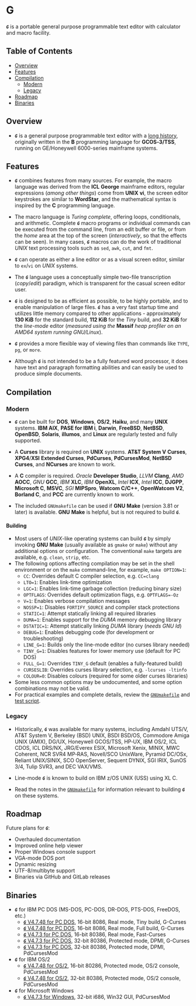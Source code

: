 # G

**_`G`_** is a portable general purpose programmable
text editor with calculator and macro facility.

## Table of Contents

<!-- toc -->

- [Overview](#overview)
- [Features](#features)
- [Compilation](#compilation)
  - [Modern](#modern)
  - [Legacy](#legacy)
- [Roadmap](#roadmap)
- [Binaries](#binaries)

<!-- tocstop -->

## Overview

- **_`G`_** is a general purpose programmable text editor with a
  [long history](https://github.com/johnsonjh/g/blob/master/HISTORY.md),
  originally written in the **B** programming language for **GCOS‑3/TSS**,
  running on GE/Honeywell 6000-series mainframe systems.

## Features

- **_`G`_** combines features from many sources. For example, the macro
  language was derived from the **ICL** **George** mainframe editors,
  regular expressions (_among other things_) come from **UNIX** **vi**,
  the screen editor keystrokes are similar to **WordStar**, and the
  mathematical syntax is inspired by the **C** programming language.

- The macro language is _Turing complete_, offering loops, conditionals,
  and arithmetic. Complete **_`G`_** macro programs or individual commands
  can be executed from the command line, from an edit buffer or file, or
  from the _home_ area at the top of the screen (_interactively_, so that
  the effects can be seen). In many cases, **_`G`_** macros can do the work
  of traditional _UNIX_ text processing tools such as `sed`, `awk`, `cut`,
  and `fmt`.

- **_`G`_** can operate as either a line editor or as a visual screen
  editor, similar to `ex`/`vi` on _UNIX_ systems.

- The **_`G`_** language uses a conceptually simple two-file transcription
  (_copy_/_edit_) paradigm, which is transparent for the casual screen
  editor user.

- **_`G`_** is designed to be as efficient as possible, to be highly
  portable, and to enable manipulation of large files. **_`G`_** has a very
  fast startup time and utilizes little memory compared to other applications -
  approximately **130 KiB** for the standard build, **112 KiB** for the _Tiny_
  build, and **32 KiB** for the _line-mode_ editor (_measured using the_
  **Massif** _heap profiler on an AMD64 system running GNU/Linux_).

- **_`G`_** provides a more flexible way of viewing files than commands
  like `TYPE`, `pg`, or `more`.

- Although **_`G`_** is not intended to be a fully featured word processor,
  it does have text and paragraph formatting abilities and can easily be
  used to produce simple documents.

## Compilation

### Modern

- **_`G`_** can be built for **DOS**, **Windows**, **OS/2**, **Haiku**, and
  many **UNIX** systems. **IBM AIX**, **PASE for IBM i**, **Darwin**,
  **FreeBSD**, **NetBSD**, **OpenBSD**, **Solaris**, **illumos**, and
  **Linux** are regularly tested and fully supported.

- A **Curses** library is required on **UNIX** systems. **AT&T System V**
  **Curses**, **XPG4**/**XSI** **Extended Curses**, **PdCurses**,
  **PdCursesMod**, **NetBSD** **Curses**, and **NCurses** are known to work.

- A **C** compiler is required. _Oracle_ **Developer Studio**, _LLVM_
  **Clang**, _AMD_ **AOCC**, _GNU_ **GCC**, _IBM_ **XLC**, _IBM_ **OpenXL**,
  _Intel_ **ICX**, _Intel_ **ICC**, **DJGPP**, **Microsoft C**, **MSVC**,
  _SGI_ **MIPSpro**, **Watcom C/C++**, **OpenWatcom V2**, **Borland C**, and
  **PCC** are currently known to work.

- The included `GNUmakefile` can be used if **GNU** **Make** (version 3.81
  or later) is available. **GNU** **Make** is helpful, but is not required
  to build **_`G`_**.

#### Building

- Most users of _UNIX_-like operating systems can build **_`G`_** by simply
  invoking **GNU** **Make** (usually available as `gmake` or `make`) without
  any additional options or configuration. The conventional `make` targets
  are available, e.g. `clean`, `strip`, etc.
- The following options affecting compilation may be set in the shell
  environment or on the `make` command-line, for example, `make OPTION=1`:
  - `CC`: Overrides default C compiler selection, e.g. `CC=clang`
  - `LTO=1`: Enables link-time optimization
  - `LGC=1`: Enables link-time garbage collection (reducing binary size)
  - `OPTFLAGS`: Overrides default optimization flags, e.g. `OPTFLAGS=-Oz`
  - `V=1`: Enables verbose compilation messages
  - `NOSSP=1`: Disables `FORTIFY_SOURCE` and compiler stack protections
  - `STATIC=1`: Attempt statically linking all required libraries
  - `DUMA=1`: Enables support for the _DUMA_ memory debugging library
  - `DSTATIC=1`: Attempt statically linking _DUMA_ library (_needs GNU ld_)
  - `DEBUG=1`: Enables debugging code (for development or troubleshooting)
  - `LINE_G=1`: Builds only the line-mode editor (no curses library needed)
  - `TINY_G=1`: Disables features for lower memory use (default for PC DOS)
  - `FULL_G=1`: Overrides `TINY_G` default (enables a fully-featured build)
  - `CURSESLIB`: Overrides curses library selection, e.g. `-lcurses -ltinfo`
  - `COLOUR=0`: Disables colours (required for some older curses libraries)
- Some less common options may be undocumented, and some option combinations
  may not be valid.
- For practical examples and complete details, review the
  [`GNUmakefile`](/src/GNUmakefile) and [test script](/test/build.sh).

### Legacy

- Historically, **_`G`_** was available for many systems, including Amdahl
  UTS/V, AT&T System V, Berkeley (BSD) UNIX, BSDI BSD/OS, Commodore Amiga
  UNIX (AMIX), DG/UX, Honeywell GCOS/TSS, HP‑UX, IBM OS/2, ICL CDOS, ICL
  DRS/NX, JRG/Everex ESIX, Microsoft Xenix, MINIX, MWC Coherent, NCR SVR4
  MP‑RAS, Novell/SCO UnixWare, Pyramid DC/OSx, Reliant UNIX/SINIX, SCO
  OpenServer, Sequent DYNIX, SGI IRIX, SunOS 3/4, Tulip SVR3, and DEC VAX/VMS.

- Line-mode **_`G`_** is known to build on IBM z/OS UNIX (USS) using XL C.

- Read the notes in the
  [`GNUmakefile`](https://github.com/johnsonjh/g/blob/master/src/GNUmakefile)
  for information relevant to building **_`G`_** on these systems.

## Roadmap

Future plans for **_`G`_**:

- Overhauled documentation
- Improved online help viewer
- Proper Windows console support
- VGA-mode DOS port
- Dynamic resizing
- UTF-8/multibyte support
- Binaries via GitHub and GitLab releases

## Binaries

- **_`G`_** for IBM PC DOS (MS-DOS, PC-DOS, DR-DOS, PTS-DOS, FreeDOS, etc.)
  - [**_`G`_** V4.7.4β for PC DOS](https://github.com/johnsonjh/g/raw/master/bin/DOS/g474_x86.exe), 16-bit 8086, Real mode, Tiny build, G-Curses
  - [**_`G`_** V4.7.4β for PC DOS](https://github.com/johnsonjh/g/raw/master/bin/DOS/g474_2bg.exe), 16-bit 8086, Real mode, Full build, G-Curses
  - [**_`G`_** V4.7.3 for PC DOS](https://github.com/johnsonjh/g/raw/master/bin/DOS/g473_386.exe), 16-bit 80386, Real mode, Fast-Curses
  - [**_`G`_** V4.7.3 for PC DOS](https://github.com/johnsonjh/g/raw/master/bin/DOS/g473_pro.exe), 32-bit 80386, Protected mode, DPMI, G-Curses
  - [**_`G`_** V4.7.3 for PC DOS](https://github.com/johnsonjh/g/raw/master/bin/DOS/g473_cws.exe), 32-bit 80386, Protected mode, DPMI, PdCursesMod
- **_`G`_** for IBM OS/2
  - [**_`G`_** V4.7.4β for OS/2](https://github.com/johnsonjh/g/raw/master/bin/OS2/g474_216.exe), 16-bit 80286, Protected mode, OS/2 console, PdCursesMod
  - [**_`G`_** V4.7.4β for OS/2](https://github.com/johnsonjh/g/raw/master/bin/OS2/g474_232.exe), 32-bit 80386, Protected mode, OS/2 console, PdCursesMod
- **_`G`_** for Microsoft Windows
  - [**_`G`_** V4.7.3 for Windows](https://github.com/johnsonjh/g/raw/master/bin/WIN32/g473_w32.exe), 32-bit i686, Win32 GUI, PdCursesMod
